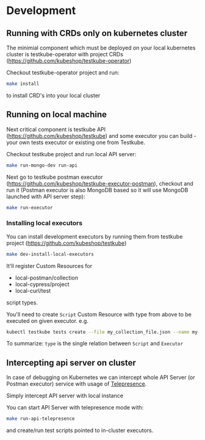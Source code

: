# Development

## Running with CRDs only on kubernetes cluster

The minimial component which must be deployed on your local kubernetes cluster is testkube-operator with project CRDs (<https://github.com/kubeshop/testkube-operator>)

Checkout testkube-operator project and run:

```sh
make install 
```

to install CRD's into your local cluster

## Running on local machine

Next critical component is testkube API (<https://github.com/kubeshop/testkube>) and some executor you can build - your
own tests executor or existing one from Testkube.

Checkout testkube project and run local API server:

```sh
make run-mongo-dev run-api
```

Next go to testkube postman executor (<https://github.com/kubeshop/testkube-executor-postman>), checkout and run it
(Postman executor is also MongoDB based so it will use MongoDB launched with API server step):

```sh
make run-executor
```

### Installing local executors

You can install development executors by running them from testkube project (<https://github.com/kubeshop/testkube>)

```sh
make dev-install-local-executors
```

It'll register Custom Resources for

- local-postman/collection
- local-cypress/project
- local-curl/test

script types.

You'll need to create `Script` Custom Resource with type from above to
be executed on given executor. e.g.

```sh
kubectl testkube tests create --file my_collection_file.json --name my-test-name --type local-postman/collection
```

To summarize: `type` is the single relation between `Script` and `Executor`

## Intercepting api server on cluster

In case of debugging on Kubernetes we can intercept whole API Server (or Postman executor) service
with usage of [Telepresence](https://telepresence.io).

Simply intercept API server with local instance

You can start API Server with telepresence mode with:

```sh
make run-api-telepresence
```

and create/run test scripts pointed to in-cluster executors.
